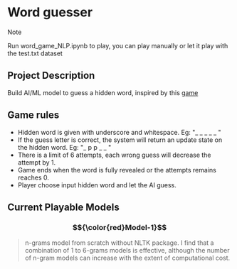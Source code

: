# Word guesser
>[!NOTE]
>Run word_game_NLP.ipynb to play, you can play manually or let it play with the test.txt dataset

## Project Description
Build AI/ML model to guess a hidden word, inspired by this [game](https://en.wikipedia.org/wiki/Hangman_(game))

## Game rules
* Hidden word is given with underscore and whitespace. Eg: "_ _ _ _ _ "
* If the guess letter is correct, the system will return an update state on the hidden word. Eg: "_ p p _ _ "
* There is a limit of 6 attempts, each wrong guess will decrease the attempt by 1.
* Game ends when the word is fully revealed or the attempts remains reaches 0.
* Player choose input hidden word and let the AI guess.

## Current Playable Models
### $${\color{red}Model-1}$$
>n-grams model from scratch without NLTK package. I find that a combination of 1 to 6-grams models is effective, although the number of n-gram models can increase with the extent of computational cost.

